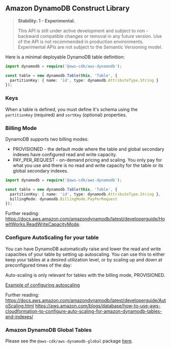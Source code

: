## Amazon DynamoDB Construct Library
<div class="stability_label">

  > **Stability: 1 - Experimental.**
  >
  > This API is still under active development and subject to non - backward
  > compatible changes or removal in any future version. Use of the API is not recommended in production
  > environments. Experimental APIs are not subject to the Semantic Versioning model.

</div>

Here is a minimal deployable DynamoDB table definition:

```ts
import dynamodb = require('@aws-cdk/aws-dynamodb');

const table = new dynamodb.Table(this, 'Table', {
  partitionKey: { name: 'id', type: dynamodb.AttributeType.String }
});
```

### Keys

When a table is defined, you must define it's schema using the `partitionKey`
(required) and `sortKey` (optional) properties.

### Billing Mode

DynamoDB supports two billing modes:
* PROVISIONED - the default mode where the table and global secondary indexes have configured read and write capacity.
* PAY_PER_REQUEST - on-demand pricing and scaling. You only pay for what you use and there is no read and write capacity for the table or its global secondary indexes.

```ts
import dynamodb = require('@aws-cdk/aws-dynamodb');

const table = new dynamodb.Table(this, 'Table', {
  partitionKey: { name: 'id', type: dynamodb.AttributeType.String },
  billingMode: dynamodb.BillingMode.PayPerRequest
});
```

Further reading:
https://docs.aws.amazon.com/amazondynamodb/latest/developerguide/HowItWorks.ReadWriteCapacityMode.

### Configure AutoScaling for your table

You can have DynamoDB automatically raise and lower the read and write capacities
of your table by setting up autoscaling. You can use this to either keep your
tables at a desired utilization level, or by scaling up and down at preconfigured
times of the day:

Auto-scaling is only relevant for tables with the billing mode, PROVISIONED.

[Example of configuring autoscaling](test/integ.autoscaling.lit.ts)

Further reading:
https://docs.aws.amazon.com/amazondynamodb/latest/developerguide/AutoScaling.html
https://aws.amazon.com/blogs/database/how-to-use-aws-cloudformation-to-configure-auto-scaling-for-amazon-dynamodb-tables-and-indexes/

### Amazon DynamoDB Global Tables
Please see the `@aws-cdk/aws-dynamodb-global` package [here](../aws-dynamodb-global/).